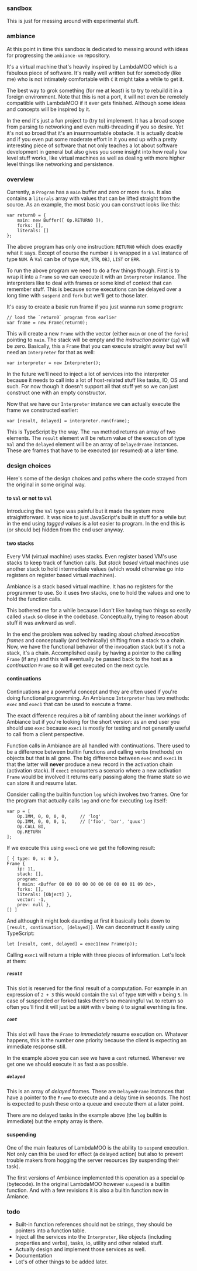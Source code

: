 ### sandbox
This is just for messing around with experimental stuff.

### ambiance
At this point in time this sandbox is dedicated to messing around with ideas
for progressing the `ambiance-vm` repository.

It's a virtual machine that's heavily inspired by LambdaMOO which is a 
fabulous piece of software. It's really well written but for somebody 
(like me) who is not intimately comfortable with `C` it might take a while to
get it. 

The best way to grok something (for me at least) is to try to rebuild it 
in a foreign environment. Note that this is not a port, it will not even be
remotely compatible with LambdaMOO if it ever gets finished. Although some
ideas and concepts will be inspired by it.

In the end it's just a fun project to (try to) implement. It has a broad scope 
from parsing to networking and even multi-threading if you so desire. Yet it's
not so broad that it's an insurmountable obstacle. It is actually doable and if
you even put some moderate effort in it you end up with a pretty interesting
piece of software that not only teaches a lot about software development in
general but also gives you some insight into how really low level stuff works, 
like virtual machines as well as dealing with more higher level things like 
networking and persistence.

### overview
Currently, a `Program` has a `main` buffer and zero or more `forks`. It also 
contains a `literals` array with values that can be lifted straight from the 
source. As an example, the most basic you can construct looks like this:

    var return0 = {
        main: new Buffer([ Op.RETURN0 ]),
        forks: [],
        literals: []
    };
    
The above program has only one instruction: `RETURN0` which does exactly what
it says. Except of course the number `0` is wrapped in a `Val` instance of type
`NUM`. A `Val` can be of type `NUM`, `STR`, `OBJ`, `LIST` or `ERR`. 

To run the above program we need to do a few things though. First is to wrap it
into a `Frame` so we can execute it with an `Interpreter` instance. The 
interpreters like to deal with frames or some kind of context that can remember
stuff. This is because some executions can be delayed over a long time with
`suspend` and `fork` but we'll get to those later. 

It's easy to create a basic run frame if you just wanna run some program:

    // load the `return0` program from earlier
    var frame = new Frame(return0); 
    
This will create a new `Frame` with the vector (either `main` or one
of the `forks`) pointing to `main`. The stack will be empty and the *instruction
pointer* (`ip`) will be zero. Basically, this a `Frame` that you can execute 
straight away but we'll need an `Interpreter` for that as well:

    var interpreter = new Interpreter(); 

In the future we'll need to inject a lot of services into the interpreter because
it needs to call into a lot of host-related stuff like tasks, IO, OS and such. For
now though it doesn't support all that stuff yet so we can just construct one with
an empty constructor.

Now that we have our `Interpreter` instance we can actually execute the frame we
constructed earlier:

    var [result, delayed] = interpreter.run(frame); 

This is TypeScript by the way. The `run` method returns an array of two elements.
The `result` element will be return value of the execution of type `Val` and the 
`delayed` element will be an array of `DelayedFrame` instances. These are frames
that have to be executed (or resumed) at a later time.

### design choices
Here's some of the design choices and paths where the code strayed from the 
original in some original way.

#### to `Val` or not to `Val`
Introducing the `Val` type was painful but it made the system more 
straightforward. It was nice to just JavaScript's built in stuff for a while but
in the end using *tagged values* is a lot easier to program. In the end this 
is (or should be) hidden from the end user anyway.

#### two stacks
Every VM (virtual machine) uses stacks. Even register based VM's use stacks to
keep track of function calls. But *stack based* virtual machines use another
stack to hold intermediate values (which would otherwise go into registers on
register based virtual machines). 

Ambiance is a stack based virtual machine. It has no registers for the
programmer to use. So it uses two stacks, one to hold the values and one to
hold the function calls.

This bothered me for a while because I don't like having two things so easily 
called `stack` so close in the codebase. Conceptually, trying to reason about 
stuff it was awkward as well. 

In the end the problem was solved by reading about *chained invocation frames*
and conceptually (and technically) shifting from a stack to a chain. Now, we
have the functional behavior of the invocation stack but it's not a stack, it's
a chain. Accomplished easily by having a pointer to the calling `Frame` (if
any) and this will eventually be passed back to the host as a *continuation* 
`Frame` so it will get executed on the next cycle.

#### continuations
Continuations are a powerful concept and they are often used if you're doing
functional programming. An Ambiance `Interpreter` has two methods: `exec`
and `exec1` that can be used to execute a frame.

The exact difference requires a bit of rambling about the inner workings of
Ambiance but if you're looking for the short version: as an end user you
should use `exec` because `exec1` is mostly for testing and not generally 
useful to call from a client perspective.

Function calls in Ambiance are all handled with continuations. There used
to be a difference between builtin functions and calling verbs (methods) on 
objects but that is all gone. The big difference between `exec` and `exec1` 
is that the latter will **never** produce a new record in the activation
chain (activation stack). If `exec1` encounters a scenario where a new
activation `Frame` would be involved it returns early passing along the
frame state so we can store it and resume later.

Consider calling the builtin function `log` which involves two frames. One
for the program that actually calls `log` and one for executing `log`
itself: 

    var p = [
        Op.IMM, 0, 0, 0, 0,     // 'log'
        Op.IMM, 0, 0, 0, 1,     // ['foo', 'bar', 'quux']
        Op.CALL_BI,
        Op.RETURN
    ];

If we execute this using `exec1` one we get the following result:

    [ { type: 0, v: 0 },
    Frame {
        ip: 11,
        stack: [],
        program:
        { main: <Buffer 00 00 00 00 00 00 00 00 00 01 09 0d>,
        forks: [],
        literals: [Object] },
        vector: -1,
        prev: null },
    [] ]
        
And although it might look daunting at first it basically boils down to 
`[result, continuation, [delayed]]`. We can deconstruct it easily using
TypeScript:

    let [result, cont, delayed] = exec1(new Frame(p));

Calling `exec1` will return a triple with three pieces of information. Let's
look at them:

##### `result`
This slot is reserved for the final result of a computation. For example in an
expression of `2 + 3` this would contain the `Val` of type `NUM` with `v` being 
`5`. In case of suspended or forked tasks there's no meaningful `Val` to return
so often you'll find it will just be a `NUM` with `v` being `0` to signal
everhting is fine.

##### `cont` 
This slot will have the `Frame` to *immediately* resume execution on. Whatever
happens, this is the number one priority because the client is expecting an 
immediate response still.

In the example above you can see we have a `cont` returned. Whenever we get one
we should execute it as fast a as possible.

##### `delayed`
This is an array of *delayed* frames. These are `DelayedFrame` instances that
have a pointer to the `Frame` to execute and a delay time in seconds. The host
is expected to push these onto a queue and execute them at a later point.    

There are no delayed tasks in the example above (the `log` builtin is immediate)
but the empty array is there.

#### suspending
One of the main features of LambdaMOO is the ability to `suspend` execution. 
Not only can this be used for effect (a delayed action) but also to prevent
trouble makers from hogging the server resources (by suspending their task).

The first versions of Ambiance implemented this operation as a special `Op`
(bytecode). In the original LambdaMOO however `suspend` is a builtin 
function. And with a few revisions it is also a builtin function now in
Amiance.

### todo
* Built-in function references should not be strings, they should be pointers
into a function table.
* Inject all the services into the `Interpreter`, like objects (including
properties and verbs), tasks, io, utility and other related stuff.
* Actually design and implement those services as well.
* Documentation
* Lot's of other things to be added later.